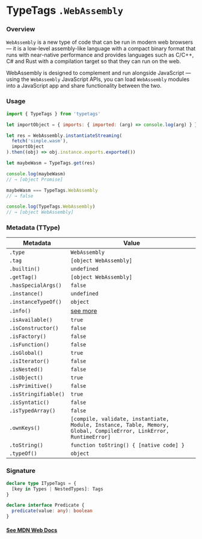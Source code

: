 # TypeTags `.WebAssembly`

### Overview

`WebAssembly` is a new type of code that can be run in modern web browsers — it is a low-level assembly-like language with a compact binary format that runs with near-native performance and provides languages such as C/C++, C# and Rust with a compilation target so that they can run on the web.

WebAssembly is designed to complement and run alongside JavaScript — using the `WebAssembly` JavaScript APIs, you can load `WebAssembly` modules into a JavaScript app and share functionality between the two.

### Usage

```js
import { TypeTags } from 'typetags'

let importObject = { imports: { imported: (arg) => console.log(arg) } }

let res = WebAssembly.instantiateStreaming(
  fetch('simple.wasm'),
  importObject
).then((obj) => obj.instance.exports.exported())

let maybeWasm = TypeTags.get(res)

console.log(maybeWasm)
// → [object Promise]

maybeWasm === TypeTags.WebAssembly
// → false

console.log(TypeTags.WebAssembly)
// → [object WebAssembly]
```

### Metadata (TType)

| Metadata             | Value                                                                                                              |
| -------------------- | ------------------------------------------------------------------------------------------------------------------ |
| `.type`              | `WebAssembly`                                                                                                      |
| `.tag`               | `[object WebAssembly]`                                                                                             |
| `.builtin()`         | `undefined`                                                                                                        |
| `.getTag()`          | `[object WebAssembly]`                                                                                             |
| `.hasSpecialArgs()`  | `false`                                                                                                            |
| `.instance()`        | `undefined`                                                                                                        |
| `.instanceTypeOf()`  | `object`                                                                                                           |
| `.info()`            | [see more]()                                                                                                       |
| `.isAvailable()`     | `true`                                                                                                             |
| `.isConstructor()`   | `false`                                                                                                            |
| `.isFactory()`       | `false`                                                                                                            |
| `.isFunction()`      | `false`                                                                                                            |
| `.isGlobal()`        | `true`                                                                                                             |
| `.isIterator()`      | `false`                                                                                                            |
| `.isNested()`        | `false`                                                                                                            |
| `.isObject()`        | `true`                                                                                                             |
| `.isPrimitive()`     | `false`                                                                                                            |
| `.isStringifiable()` | `true`                                                                                                             |
| `.isSyntatic()`      | `false`                                                                                                            |
| `.isTypedArray()`    | `false`                                                                                                            |
| `.ownKeys()`         | `[compile, validate, instantiate, Module, Instance, Table, Memory, Global, CompileError, LinkError, RuntimeError]` |
| `.toString()`        | `function toString() { [native code] }`                                                                            |
| `.typeOf()`          | `object`                                                                                                           |

### Signature

```ts
declare type ITypeTags = {
  [key in Types | NestedTypes]: Tags
}

declare interface Predicate {
  predicate(value: any): boolean
}
```

#### [See MDN Web Docs](https://developer.mozilla.org/en-US/docs/Web/JavaScript/Reference/Global_Objects/WebAssembly)
